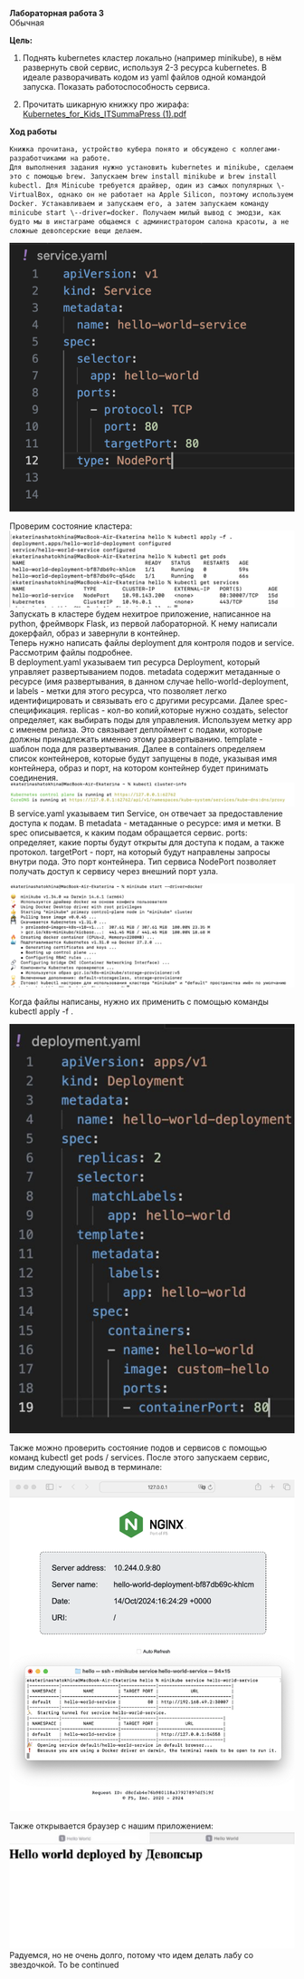 **Лабораторная работа 3**  
Обычная 

**Цель:** 

1. Поднять kubernetes кластер локально (например minikube), в нём развернуть свой сервис, используя 2-3 ресурса kubernetes. В идеале разворачивать кодом из yaml файлов одной командой запуска. Показать работоспособность сервиса.

2. Прочитать шикарную книжку про жирафа: [Kubernetes\_for\_Kids\_ITSummaPress (1).pdf](https://drive.google.com/file/d/1Sm3EslfGtSaKZCZwnZ_8BZGmFiPC13Qp/view?usp=sharing)

**Ход работы**

	Книжка прочитана, устройство кубера понято и обсуждено с коллегами-разработчиками на работе.   
	Для выполнения задания нужно установить kubernetes и minikube, сделаем это с помощью brew. Запускаем brew install minikube и brew install kubectl. Для Minicube требуется драйвер, один из самых популярных \- VirtualBoх, однако он не работает на Apple Silicon, поэтому используем Docker. Устанавливаем и запускаем его, а затем запускаем команду minicube start \--driver=docker. Получаем милый вывод с эмодзи, как будто мы в инстаграме общаемся с администратором салона красоты, а не сложные девопсерские вещи делаем. 

![](image1.png)

Проверим состояние кластера:  
![](image2.png)
Запускать в кластере будем нехитрое приложение, написанное на python, фреймворк Flask, из первой лабораторной. К нему написали докерфайл, образ и завернули в контейнер.   
Теперь нужно написать файлы deployment для контроля подов и service. Рассмотрим файлы подробнее.   
В  deployment.yaml указываем тип ресурса Deployment, который управляет развертыванием подов. metadata содержит метаданные о ресурсе (имя развертывания, в данном случае hello-world-deployment, и labels \- метки для этого ресурса, что позволяет легко идентифицировать и связывать его с другими ресурсами. Далее spec- спецификация. replicas \- кол-во копий,которые нужно создать,  selector определяет, как выбирать поды для управления. Используем метку app с именем релиза. Это связывает деплоймент с подами, которые должны принадлежать именно этому развертыванию. template \- шаблон пода для развертывания. Далее в containers определяем список контейнеров, которые будут запущены в поде, указывая имя контейнера, образ и порт, на котором контейнер будет принимать соединения.   
![](image3.png)
В service.yaml указываем тип Service, он отвечает за предоставление доступа к подам. В metadata \- метаданные о ресурсе: имя и метки. В spec описывается, к каким подам обращается сервис. ports: определяет, какие порты будут открыты для доступа к подам, а также протокол. targetPort \- порт, на который будут направлены запросы внутри пода. Это порт контейнера. Тип сервиса NodePort позволяет получать доступ к сервису через внешний порт узла.

![](image4.png)

Когда файлы написаны, нужно их применить с помощью команды kubectl apply \-f . 

![](image5.png)

Также можно проверить состояние подов и сервисов с помощью команд kubectl get pods / services. После этого запускаем сервис, видим следующий вывод в терминале: 

![](image6.png)

Также открывается браузер с нашим приложением:   
![](image7.png) 
	Радуемся, но не очень долго, потому что идем делать лабу со звездочкой. To be continued
